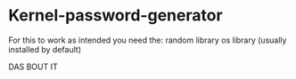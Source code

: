 # Kernel-password-generator
                                                    
For this to work as intended you need the:
random library
os library (usually installed by default)

DAS BOUT IT
